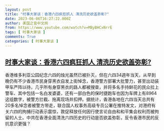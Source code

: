 ```yaml
---
layout: post
title: "时事大家谈：香港六四疯狂抓人 清洗历史欲盖弥彰?"
date: 2023-06-06T16:27:22.000Z
author: 美国之音中文网
from: https://www.youtube.com/watch?v=MByBHCxNrrE
tags: [ 时事大家谈 ]
comments: True
categories: [ 时事大家谈 ]
---
```

<!--1686068842000-->
[时事大家谈：香港六四疯狂抓人 清洗历史欲盖弥彰?](https://www.youtube.com/watch?v=MByBHCxNrrE)
------

<div>
香港维多利亚公园纪念六四的烛光虽然已被扑灭，但在六四34週年当天，从早到晚仍有不少香港市民身穿黑衣自发上街悼念，香港警方部署大批警力，甚至出动装甲车严阵以待，几乎所有身穿黑衣的路人都被搜查，并将多名手持鲜花的民众拉上警车、其中包括一名白发婆婆，还有一部白色的保时捷跑车也因为车牌上有8964这组数字，被警方拦截、拖离现场并扣押。据统计，香港各地在六四当天总共有20多名悼念者被警方带走，联合国人权事务高级专员公署在推特发文，对港府有关六四的拘捕行动表示震惊，敦促释放任何因行使言论自由和和平集会权利而被拘留的人士。中共在香港全面清洗六四历史的行动是否欲盖弥彰，反令香港市民的反抗意识更强？
</div>
